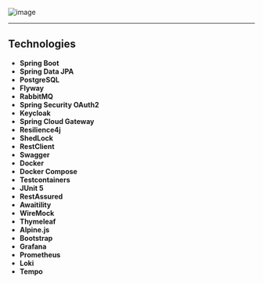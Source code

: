 ![image](https://github.com/user-attachments/assets/36c4ac55-fad6-4ce1-b67a-8a6d791b1684)

---
## Technologies

- **Spring Boot**
- **Spring Data JPA**
- **PostgreSQL**
- **Flyway**
- **RabbitMQ**
- **Spring Security OAuth2**
- **Keycloak**
- **Spring Cloud Gateway**
- **Resilience4j**
- **ShedLock**
- **RestClient**
- **Swagger**
- **Docker**
- **Docker Compose**
- **Testcontainers**
- **JUnit 5**
- **RestAssured**
- **Awaitility**
- **WireMock**
- **Thymeleaf**
- **Alpine.js**
- **Bootstrap**
- **Grafana**
- **Prometheus**
- **Loki**
- **Tempo**
